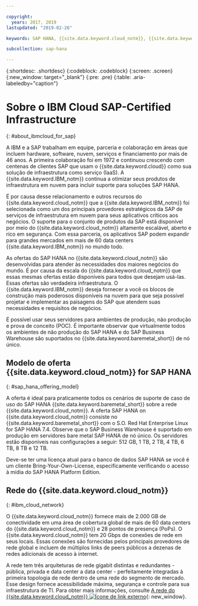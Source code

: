 ```yaml
---

copyright:
  years: 2017, 2019
lastupdated: "2019-02-26"

keywords: SAP HANA, {{site.data.keyword.cloud_notm}}, {{site.data.keyword.baremetal_short}}, BYOL

subcollection: sap-hana

---
```


{:shortdesc: .shortdesc}
{:codeblock: .codeblock}
{:screen: .screen}
{:new_window: target="_blank"}
{:pre: .pre}
{:table: .aria-labeledby="caption"}


# Sobre o IBM Cloud SAP-Certified Infrastructure
{: #about_ibmcloud_for_sap}

A IBM e a SAP trabalham em equipe, parceria e colaboração em áreas que incluem hardware, software, nuvem, serviços e financiamento por mais de 46 anos. A primeira colaboração foi em 1972 e continuou crescendo com centenas de clientes SAP que usam o {{site.data.keyword.cloud}} como sua solução de infraestrutura como serviço (IaaS). A {{site.data.keyword.IBM_notm}} continua a otimizar seus produtos de infraestrutura em nuvem para incluir suporte para soluções SAP HANA.

É por causa desse relacionamento e outros recursos do {{site.data.keyword.cloud_notm}} que a {{site.data.keyword.IBM_notm}} foi selecionada como um dos principais provedores estratégicos da SAP de serviços de infraestrutura em nuvem para seus aplicativos críticos aos negócios. O suporte para o conjunto de produtos da SAP está disponível por meio do {{site.data.keyword.cloud_notm}} altamente escalável, aberto e rico em segurança. Com essa parceria, os aplicativos SAP podem expandir para grandes mercados em mais de 60 data centers {{site.data.keyword.IBM_notm}} no mundo todo.

As ofertas do SAP HANA no {{site.data.keyword.cloud_notm}} são desenvolvidas para atender às necessidades dos maiores negócios do mundo. É por causa da escala do {{site.data.keyword.cloud_notm}} que essas mesmas ofertas estão disponíveis para todos que desejam usá-las. Essas ofertas são verdadeira infraestrutura. O {{site.data.keyword.IBM_notm}} deseja fornecer a você os blocos de construção mais poderosos disponíveis na nuvem para que seja possível projetar e implementar as paisagens do SAP que atendem suas necessidades e requisitos de negócios.

É possível usar seus servidores para ambientes de produção, não produção e prova de conceito (POC). É importante observar que virtualmente todos os ambientes de não produção do SAP HANA e do SAP Business Warehouse são suportados no {{site.data.keyword.baremetal_short}} de nó único.

## Modelo de oferta {{site.data.keyword.cloud_notm}} for SAP HANA
{: #sap_hana_offering_model}

A oferta é ideal para praticamente todos os cenários de suporte de caso de uso do SAP HANA {{site.data.keyword.baremetal_short}} sobre a rede {{site.data.keyword.cloud_notm}}. A oferta SAP HANA on {{site.data.keyword.cloud_notm}} consiste no {{site.data.keyword.baremetal_short}} com o S.O. Red Hat Enterprise Linux for SAP HANA 7.4. Observe que o SAP Business Warehouse é suportado em produção em servidores bare metal SAP HANA de nó único. Os servidores estão disponíveis nas configurações a seguir: 512 GB, 1 TB, 2 TB, 4 TB, 6 TB, 8 TB e 12 TB.

Deve-se ter uma licença atual para o banco de dados SAP HANA se você é um cliente Bring-Your-Own-License, especificamente verificando o acesso à mídia do SAP HANA Platform Edition.

## Rede do {{site.data.keyword.cloud_notm}}
{: #ibm_cloud_network}

O {{site.data.keyword.cloud_notm}} fornece mais de 2.000 GB de conectividade em uma área de cobertura global de mais de 60 data centers do {{site.data.keyword.cloud_notm}} e 28 pontos de presença (PoPs). O {{site.data.keyword.cloud_notm}} tem 20 Gbps de conexões de rede em seus locais. Essas conexões são fornecidas pelos principais provedores de rede global e incluem de múltiplos links de peers públicos a dezenas de redes adicionais de acesso à internet.

A rede tem três arquiteturas de rede gigabit distintas e redundantes - pública, privada e data center a data center - perfeitamente integradas à primeira topologia de rede dentro de uma rede do segmento de mercado. Esse design fornece acessibilidade máxima, segurança e controle para sua infraestrutura de TI. Para obter mais informações, consulte [A rede do {{site.data.keyword.cloud_notm}} ![Ícone de link externo](../../icons/launch-glyph.svg "Ícone de link externo")](https://www.ibm.com/cloud-computing/bluemix/our-network){: new_window}.
